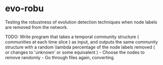 # evo-robu
Testing the robustness of evolution detection techniques when node labels are removed from the network.

TODO:
	Write program that takes a temporal community structure ( communities at each time slice ) as input, and outputs the same community structure with a random \lambda percentage of the node labels removed ( or changes to 'unknown' or some equivalent )
	      - Choose the nodes to remove randomly
	      - Go through files again, converting
